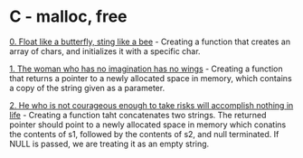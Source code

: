 # C - malloc, free

[0. Float like a butterfly, sting like a bee](./0-create_array.c) - Creating a function that creates an array of chars, and initializes it with a specific char.


[1. The woman who has no imagination has no wings](./1-strdup.c) - Creating a function that returns a pointer to a newly allocated space in memory, which contains a copy of the string given as a parameter.


[2. He who is not courageous enough to take risks will accomplish nothing in life](./str_concat.c) - Creating a function taht concatenates two strings. The returned pointer should point to a newly allocated space in memory which conatins the contents of s1, followed by the contents of s2, and null terminated. If NULL is passed, we are treating it as an empty string.


